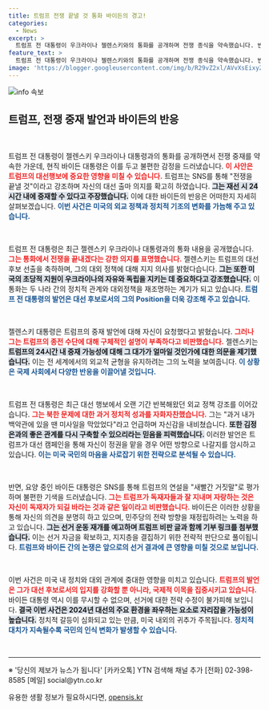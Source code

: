 ```yaml
---
title: 트럼프 전쟁 끝낼 것 통화 바이든의 경고!
categories:
  - News
excerpt: >
  트럼프 전 대통령이 우크라이나 젤렌스키와의 통화를 공개하며 전쟁 종식을 약속했습니다. 반면 요양 중인 바이든 대통령은 SNS를 통해 트럼프의 발언에 강력 반발하며 대선 전후 격돌을 예고하고 있습니다. 클릭할 만한 뜨거운 정치 전쟁이 시작됩니다!
feature_text: >
  트럼프 전 대통령이 우크라이나 젤렌스키와의 통화를 공개하며 전쟁 종식을 약속했습니다. 반면 요양 중인 바이든 대통령은 SNS를 통해 트럼프의 발언에 강력 반발하며 대선 전후 격돌을 예고하고 있습니다. 클릭할 만한 뜨거운 정치 전쟁이 시작됩니다!
image: 'https://blogger.googleusercontent.com/img/b/R29vZ2xl/AVvXsEixyZcFfHzMRdzZMjFBmAUKJYCLCGyLL1o632UiGVXcaFdKo_bkvkuCioo0uUKlGfBVcT3P84aROyZIXSBEx3Aw5nCQ3pTgDom1WDC4m8eifvWiAmWEEVb4x6G_l8C0QH225ldMjyaFvpxGEBGNO37VmDTDMHGhJPq73UglMfDca1-0aw/s1600/blogspot.png'
---
```


<p><img src="https://blogger.googleusercontent.com/img/b/R29vZ2xl/AVvXsEixyZcFfHzMRdzZMjFBmAUKJYCLCGyLL1o632UiGVXcaFdKo_bkvkuCioo0uUKlGfBVcT3P84aROyZIXSBEx3Aw5nCQ3pTgDom1WDC4m8eifvWiAmWEEVb4x6G_l8C0QH225ldMjyaFvpxGEBGNO37VmDTDMHGhJPq73UglMfDca1-0aw/s1600/blogspot.png" alt="info 속보" /></p>

<h2 data-ke-size="size26">트럼프, 전쟁 중재 발언과 바이든의 반응</h2>

<p data-ke-size="size16">&nbsp;</p>

<p>트럼프 전 대통령이 젤렌스키 우크라이나 대통령과의 통화를 공개하면서 전쟁 중재를 약속한 가운데, 현직 바이든 대통령은 이를 두고 불편한 감정을 드러냈습니다. <b><span style="color: #ee2323;">이 사안은 트럼프의 대선행보에 중요한 영향을 미칠 수 있습니다.</span></b> 트럼프는 SNS를 통해 "전쟁을 끝낼 것"이라고 강조하며 자신의 대선 출마 의지를 확고히 하였습니다. <b><span style="background-color: #21538527;">그는 재선 시 24시간 내에 중재할 수 있다고 주장했습니다.</span></b> 이에 대한 바이든의 반응은 어떠한지 자세히 살펴보겠습니다. <b><span style="color: #1a5490;">이번 사건은 미국의 외교 정책과 정치적 기조의 변화를 가늠해 주고 있습니다.</span></b></p>

<p data-ke-size="size16">&nbsp;</p>

<p>트럼프 전 대통령은 최근 젤렌스키 우크라이나 대통령과의 통화 내용을 공개했습니다. <b><span style="color: #ee2323;">그는 통화에서 전쟁을 끝내겠다는 강한 의지를 표명했습니다.</span></b> 젤렌스키는 트럼프의 대선 후보 선출을 축하하며, 그의 대외 정책에 대해 지지 의사를 밝혔다습니다. <b><span style="background-color: #21538527;">그는 또한 미국의 초당적 지원이 우크라이나의 자유와 독립을 지키는 데 중요하다고 강조했습니다.</span></b> 이 통화는 두 나라 간의 정치적 관계와 대외정책을 재조명하는 계기가 되고 있습니다. <b><span style="color: #1a5490;">트럼프 전 대통령의 발언은 대선 후보로서의 그의 Position을 더욱 강조해 주고 있습니다.</span></b></p>

<p data-ke-size="size16">&nbsp;</p>

<p>젤렌스키 대통령은 트럼프의 중재 발언에 대해 자신이 요청했다고 밝혔습니다. <b><span style="color: #ee2323;">그러나 그는 트럼프의 종전 수단에 대해 구체적인 설명이 부족하다고 비판했습니다.</span></b> 젤렌스키는 <b><span style="background-color: #21538527;">트럼프의 24시간 내 중재 가능성에 대해 그 대가가 얼마일 것인가에 대한 의문을 제기했습니다.</span></b> 이는 전 세계에서의 외교적 균형을 유지하려는 그의 노력을 보여줍니다. <b><span style="color: #1a5490;">이 상황은 국제 사회에서 다양한 반응을 이끌어낼 것입니다.</span></b></p>

<p data-ke-size="size16">&nbsp;</p>

<p>트럼프 전 대통령은 최근 대선 행보에서 오랜 기간 반복해왔던 외교 정책 강조를 이어갔습니다. <b><span style="color: #ee2323;">그는 북한 문제에 대한 과거 정치적 성과를 자화자찬했습니다.</span></b> 그는 "과거 내가 백악관에 있을 땐 미사일을 막았었다"라고 언급하며 자신감을 내비쳤습니다. <b><span style="background-color: #21538527;">또한 김정은과의 좋은 관계를 다시 구축할 수 있으리라는 믿음을 피력했습니다.</span></b> 이러한 발언은 트럼프가 대선 캠페인을 통해 자신이 정권을 맡을 경우 어떤 방향으로 나갈지를 암시하고 있습니다. <b><span style="color: #1a5490;">이는 미국 국민의 마음을 사로잡기 위한 전략으로 분석될 수 있습니다.</span></b></p>

<p data-ke-size="size16">&nbsp;</p>

<p>반면, 요양 중인 바이든 대통령은 SNS를 통해 트럼프의 연설을 "새빨간 거짓말"로 평가하며 불편한 기색을 드러냈습니다. <b><span style="color: #ee2323;">그는 트럼프가 독재자들과 잘 지내며 자랑하는 것은 자신이 독재자가 되길 바라는 것과 같은 일이라고 비판했습니다.</span></b> 바이든은 이러한 상황을 통해 자신의 의견을 분명히 하고 있으며, 민주당의 전략 방향을 재정립하려는 노력을 하고 있습니다. <b><span style="background-color: #21538527;">그는 선거 운동 재개를 예고하며 트럼프 비판 글과 함께 기부 링크를 첨부했습니다.</span></b> 이는 선거 자금을 확보하고, 지지층을 결집하기 위한 전략적 판단으로 풀이됩니다. <b><span style="color: #1a5490;">트럼프와 바이든 간의 논쟁은 앞으로의 선거 결과에 큰 영향을 미칠 것으로 보입니다.</span></b></p>

<p data-ke-size="size16">&nbsp;</p>

<p>이번 사건은 미국 내 정치와 대외 관계에 중대한 영향을 미치고 있습니다. <b><span style="color: #ee2323;">트럼프의 발언은 그가 대선 후보로서의 입지를 강화할 뿐 아니라, 국제적 이목을 집중시키고 있습니다.</span></b> 바이든 대통령 역시 이를 무시할 수 없으며, 선거에 대한 전략 수정이 불가피해 보입니다. <b><span style="background-color: #21538527;">결국 이번 사건은 2024년 대선의 주요 환경을 좌우하는 요소로 자리잡을 가능성이 높습니다.</span></b> 정치적 갈등이 심화되고 있는 만큼, 미국 내외의 귀추가 주목됩니다. <b><span style="color: #1a5490;">정치적 대치가 지속될수록 국민의 인식 변화가 발생할 수 있습니다.</span></b></p>

<p data-ke-size="size16">&nbsp;</p> 

<hr>

<p data-ke-size="size16">※ '당신의 제보가 뉴스가 됩니다' [카카오톡] YTN 검색해 채널 추가 [전화] 02-398-8585 [메일] social@ytn.co.kr</p>
유용한 생활 정보가 필요하시다면, <a href="https://opensis.kr" rel="dofollow">opensis.kr</a>


